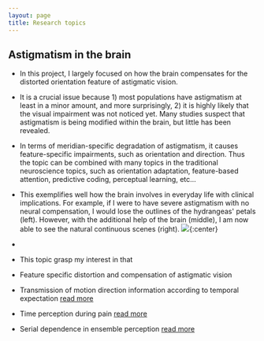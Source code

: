 ```yaml
---
layout: page
title: Research topics
---
```


## Astigmatism in the brain
- In this project, I largely focused on how the brain compensates for the distorted orientation feature of astigmatic vision. 
- It is a crucial issue because 1) most populations have astigmatism at least in a minor amount, and more surprisingly, 2) it is highly likely that the visual impairment was not noticed yet. Many studies suspect that astigmatism is being modified within the brain, but little has been revealed.
- In terms of meridian-specific degradation of astigmatism, it causes feature-specific impairments, such as orientation and direction. Thus the topic can be combined with many topics in the traditional neuroscience topics, such as orientation adaptation, feature-based attention, predictive coding, perceptual learning, etc...
- This exemplifies well how the brain involves in everyday life with clinical implications. For example, if I were to have severe astigmatism with no neural compensation, I would lose the outlines of the hydrangeas' petals (left). However, with the additional help of the brain (middle), I am now able to see the natural continuous scenes (right).
![](SangkyuSon.github.io/data/astigEx.png){:center}
- 
- This topic grasp my interest in that 
- Feature specific distortion and compensation of astigmatic vision


- Transmission of motion direction information according to temporal expectation [read more](SangkyuSon.github.io/data/DTE.md)
- Time perception during pain [read more](SangkyuSon.github.io/data/paintime.md)
- Serial dependence in ensemble perception [read more](SangkyuSon.github.io/data/serialdependence.md)
